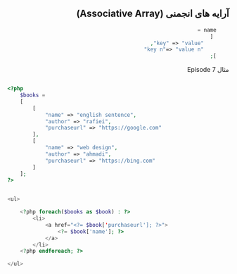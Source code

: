 <div class="body" dir="rtl">

  ## آرایه های انجمنی (Associative Array) 


```php
    name =
     [
        "key" => "value",
        "key n"=> "value n"
    ];
```
<div dir="rtl">

مثال Episode 7

<div dir="ltr">

```php

<?php
    $books = 
    [
        [
            "name" => "english sentence",
            "author" => "rafiei",
            "purchaseurl" => "https://google.com"
        ],
        [
            "name" => "web design",
            "author" => "ahmadi",
            "purchaseurl" => "https://bing.com"
        ]
    ];
?>


<ul>

    <?php foreach($books as $book) : ?>
        <li>
            <a href="<?= $book['purchaseurl']; ?>">
                <?= $book['name']; ?>
            </a>
        </li>
    <?php endforeach; ?>

</ul>
```
